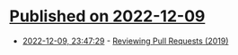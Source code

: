 # [Published on 2022-12-09](index.md)

* [2022-12-09, 23:47:29](https://lobste.rs/s/hvb4dd/reviewing_pull_requests_2019) - [Reviewing Pull Requests (2019)](https://chelseatroy.com/2019/12/18/reviewing-pull-requests/)
